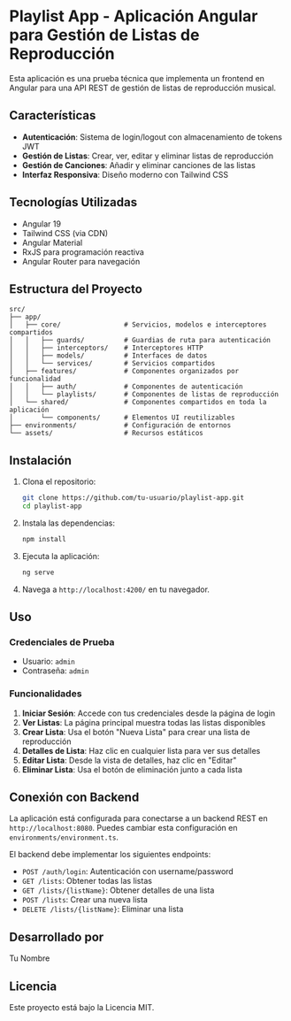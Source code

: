 # Playlist App - Aplicación Angular para Gestión de Listas de Reproducción

Esta aplicación es una prueba técnica que implementa un frontend en Angular para una API REST de gestión de listas de reproducción musical.

## Características

- **Autenticación**: Sistema de login/logout con almacenamiento de tokens JWT
- **Gestión de Listas**: Crear, ver, editar y eliminar listas de reproducción
- **Gestión de Canciones**: Añadir y eliminar canciones de las listas
- **Interfaz Responsiva**: Diseño moderno con Tailwind CSS

## Tecnologías Utilizadas

- Angular 19
- Tailwind CSS (via CDN)
- Angular Material
- RxJS para programación reactiva
- Angular Router para navegación

## Estructura del Proyecto

```
src/
├── app/
│   ├── core/                # Servicios, modelos e interceptores compartidos
│   │   ├── guards/          # Guardias de ruta para autenticación
│   │   ├── interceptors/    # Interceptores HTTP
│   │   ├── models/          # Interfaces de datos
│   │   └── services/        # Servicios compartidos
│   ├── features/            # Componentes organizados por funcionalidad
│   │   ├── auth/            # Componentes de autenticación
│   │   └── playlists/       # Componentes de listas de reproducción
│   └── shared/              # Componentes compartidos en toda la aplicación
│       └── components/      # Elementos UI reutilizables
├── environments/            # Configuración de entornos
└── assets/                  # Recursos estáticos
```

## Instalación

1. Clona el repositorio:

   ```bash
   git clone https://github.com/tu-usuario/playlist-app.git
   cd playlist-app
   ```

2. Instala las dependencias:

   ```bash
   npm install
   ```

3. Ejecuta la aplicación:

   ```bash
   ng serve
   ```

4. Navega a `http://localhost:4200/` en tu navegador.

## Uso

### Credenciales de Prueba

- Usuario: `admin`
- Contraseña: `admin`

### Funcionalidades

1. **Iniciar Sesión**: Accede con tus credenciales desde la página de login
2. **Ver Listas**: La página principal muestra todas las listas disponibles
3. **Crear Lista**: Usa el botón "Nueva Lista" para crear una lista de reproducción
4. **Detalles de Lista**: Haz clic en cualquier lista para ver sus detalles
5. **Editar Lista**: Desde la vista de detalles, haz clic en "Editar"
6. **Eliminar Lista**: Usa el botón de eliminación junto a cada lista

## Conexión con Backend

La aplicación está configurada para conectarse a un backend REST en `http://localhost:8080`. Puedes cambiar esta configuración en `environments/environment.ts`.

El backend debe implementar los siguientes endpoints:

- `POST /auth/login`: Autenticación con username/password
- `GET /lists`: Obtener todas las listas
- `GET /lists/{listName}`: Obtener detalles de una lista
- `POST /lists`: Crear una nueva lista
- `DELETE /lists/{listName}`: Eliminar una lista

## Desarrollado por

Tu Nombre

## Licencia

Este proyecto está bajo la Licencia MIT.
